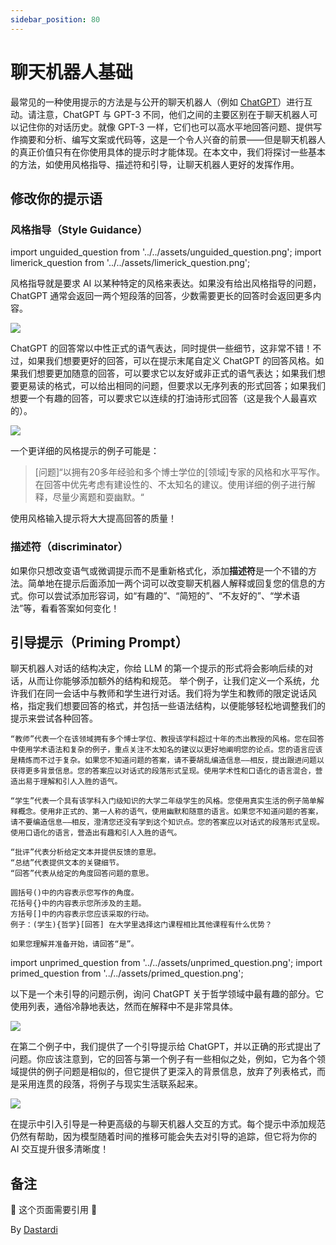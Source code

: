 ```yaml
---
sidebar_position: 80
---
```


#   聊天机器人基础

最常见的一种使用提示的方法是与公开的聊天机器人（例如 [ChatGPT](http://chat.openai.com)）进行互动。请注意，ChatGPT 与 GPT-3 不同，他们之间的主要区别在于聊天机器人可以记住你的对话历史。就像 GPT-3 一样，它们也可以高水平地回答问题、提供写作摘要和分析、编写文案或代码等，这是一个令人兴奋的前景——但是聊天机器人的真正价值只有在你使用具体的提示时才能体现。在本文中，我们将探讨一些基本的方法，如使用风格指导、描述符和引导，让聊天机器人更好的发挥作用。

## 修改你的提示语

### 风格指导（Style Guidance）

import unguided_question from '../../assets/unguided_question.png';
import limerick_question from '../../assets/limerick_question.png';

风格指导就是要求 AI 以某种特定的风格来表达。如果没有给出风格指导的问题，ChatGPT 通常会返回一两个短段落的回答，少数需要更长的回答时会返回更多内容。

<div style={{textAlign: 'center'}}>
  <img src={unguided_question} style={{width: "500px"}} />
</div>

ChatGPT 的回答常以中性正式的语气表达，同时提供一些细节，这非常不错！不过，如果我们想要更好的回答，可以在提示末尾自定义 ChatGPT 的回答风格。如果我们想要更加随意的回答，可以要求它以友好或非正式的语气表达；如果我们想要更易读的格式，可以给出相同的问题，但要求以无序列表的形式回答；如果我们想要一个有趣的回答，可以要求它以连续的打油诗形式回答（这是我个人最喜欢的）。

<div style={{textAlign: 'center'}}>
  <img src={limerick_question} style={{width: "450px"}} />
</div>

一个更详细的风格提示的例子可能是：

>[问题]“以拥有20多年经验和多个博士学位的[领域]专家的风格和水平写作。在回答中优先考虑有建设性的、不太知名的建议。使用详细的例子进行解释，尽量少离题和耍幽默。“

使用风格输入提示将大大提高回答的质量！

### 描述符（discriminator）

如果你只想改变语气或微调提示而不是重新格式化，添加**描述符**是一个不错的方法。简单地在提示后面添加一两个词可以改变聊天机器人解释或回复您的信息的方式。你可以尝试添加形容词，如“有趣的”、“简短的”、“不友好的”、“学术语法”等，看看答案如何变化！

## 引导提示（Priming Prompt）
聊天机器人对话的结构决定，你给 LLM 的第一个提示的形式将会影响后续的对话，从而让你能够添加额外的结构和规范。
举个例子，让我们定义一个系统，允许我们在同一会话中与教师和学生进行对话。我们将为学生和教师的限定说话风格，指定我们想要回答的格式，并包括一些语法结构，以便能够轻松地调整我们的提示来尝试各种回答。

    “教师”代表一个在该领域拥有多个博士学位、教授该学科超过十年的杰出教授的风格。您在回答中使用学术语法和复杂的例子，重点关注不太知名的建议以更好地阐明您的论点。您的语言应该是精炼而不过于复杂。如果您不知道问题的答案，请不要胡乱编造信息——相反，提出跟进问题以获得更多背景信息。您的答案应以对话式的段落形式呈现。使用学术性和口语化的语言混合，营造出易于理解和引人入胜的语气。

    “学生”代表一个具有该学科入门级知识的大学二年级学生的风格。您使用真实生活的例子简单解释概念。使用非正式的、第一人称的语气，使用幽默和随意的语言。如果您不知道问题的答案，请不要编造信息——相反，澄清您还没有学到这个知识点。您的答案应以对话式的段落形式呈现。使用口语化的语言，营造出有趣和引人入胜的语气。

    “批评”代表分析给定文本并提供反馈的意思。 
    “总结”代表提供文本的关键细节。 
    “回答”代表从给定的角度回答问题的意思。

    圆括号()中的内容表示您写作的角度。
    花括号{}中的内容表示您所涉及的主题。
    方括号[]中的内容表示您应该采取的行动。
    例子：(学生){哲学}[回答] 在大学里选择这门课程相比其他课程有什么优势？

    如果您理解并准备开始，请回答“是”。
    
import unprimed_question from '../../assets/unprimed_question.png';
import primed_question from '../../assets/primed_question.png';

以下是一个未引导的问题示例，询问 ChatGPT 关于哲学领域中最有趣的部分。它使用列表，通俗冷静地表达，然而在解释中不是非常具体。

<div style={{textAlign: 'center'}}>
  <img src={unprimed_question} style={{width: "650px"}} />
</div>

在第二个例子中，我们提供了一个引导提示给 ChatGPT，并以正确的形式提出了问题。你应该注意到，它的回答与第一个例子有一些相似之处，例如，它为各个领域提供的例子问题是相似的，但它提供了更深入的背景信息，放弃了列表格式，而是采用连贯的段落，将例子与现实生活联系起来。

<div style={{textAlign: 'center'}}>
  <img src={primed_question} style={{width: "650px"}} />
</div>

在提示中引入引导是一种更高级的与聊天机器人交互的方式。每个提示中添加规范仍然有帮助，因为模型随着时间的推移可能会失去对引导的追踪，但它将为你的 AI 交互提升很多清晰度！

## 备注

🚧 这个页面需要引用 🚧

By [Dastardi](https://twitter.com/lukescurrier)